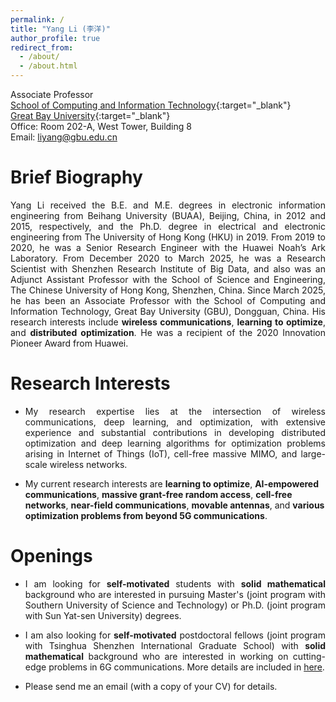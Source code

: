```yaml
---
permalink: /
title: "Yang Li (李洋)"
author_profile: true
redirect_from: 
  - /about/
  - /about.html
---
```


Associate Professor  
[School of Computing and Information Technology](https://www.gbu.edu.cn/menu/177){:target="_blank"}  
[Great Bay University](https://www.gbu.edu.cn/){:target="_blank"}  
Office: Room 202-A, West Tower, Building 8  
Email: liyang@gbu.edu.cn  

Brief Biography
======
<p align="justify">
Yang Li received the B.E. and M.E. degrees in electronic information engineering from Beihang University (BUAA), Beijing, China, in 2012 and 2015, respectively, and the Ph.D. degree in electrical and electronic engineering from The University of Hong Kong (HKU) in 2019. From 2019 to 2020, he was a Senior Research Engineer with the Huawei Noah’s Ark Laboratory. From December 2020 to March 2025, he was a Research Scientist with Shenzhen Research Institute of Big Data, and also was an Adjunct Assistant Professor with the School of Science and Engineering, The Chinese University of Hong Kong, Shenzhen, China. Since March 2025, he has been an Associate Professor with the School of Computing and Information Technology, Great Bay University (GBU), Dongguan, China. His research interests include <strong>wireless communications</strong>, <strong>learning to optimize</strong>, and <strong>distributed optimization</strong>. He was a recipient of the 2020 Innovation Pioneer Award from Huawei.
</p>

Research Interests
======
+ <p align="justify">My research expertise lies at the intersection of wireless communications, deep learning, and optimization, with extensive experience and substantial contributions in developing distributed optimization and deep learning algorithms for optimization problems arising in Internet of Things (IoT), cell-free massive MIMO, and large-scale wireless networks.<br>
+ My current research interests are <strong>learning to optimize</strong>, <strong>AI-empowered communications</strong>, <strong>massive grant-free random access</strong>, <strong>cell-free networks</strong>, <strong>near-field communications</strong>, <strong>movable antennas</strong>, and <strong>various optimization problems from beyond 5G communications</strong>.</p>

Openings
======
+ <p align="justify">I am looking for <strong>self-motivated</strong> students with <strong>solid mathematical</strong> background who are interested in pursuing Master's (joint program with Southern University of Science and Technology) or Ph.D. (joint program with Sun Yat-sen University) degrees.</p>
+ <p align="justify">I am also looking for <strong>self-motivated</strong> postdoctoral fellows (joint program with Tsinghua Shenzhen International Graduate School) with <strong>solid mathematical</strong> background who are interested in working on cutting-edge problems in 6G communications. More details are included in 
  <a href="https://www.gbu.edu.cn/detail/article/1323" target="_blank">here</a>.</p>
+ <p align="justify">Please send me an email (with a copy of your CV) for details.</p>

<!-- 
Site-wide configuration
------
The main configuration file for the site is in the base directory in [_config.yml](https://github.com/academicpages/academicpages.github.io/blob/master/_config.yml), which defines the content in the sidebars and other site-wide features. You will need to replace the default variables with ones about yourself and your site's github repository. The configuration file for the top menu is in [_data/navigation.yml](https://github.com/academicpages/academicpages.github.io/blob/master/_data/navigation.yml). For example, if you don't have a portfolio or blog posts, you can remove those items from that navigation.yml file to remove them from the header. 

Create content & metadata
------
For site content, there is one markdown file for each type of content, which are stored in directories like _publications, _talks, _posts, _teaching, or _pages. For example, each talk is a markdown file in the [_talks directory](https://github.com/academicpages/academicpages.github.io/tree/master/_talks). At the top of each markdown file is structured data in YAML about the talk, which the theme will parse to do lots of cool stuff. The same structured data about a talk is used to generate the list of talks on the [Talks page](https://academicpages.github.io/talks), each [individual page](https://academicpages.github.io/talks/2012-03-01-talk-1) for specific talks, the talks section for the [CV page](https://academicpages.github.io/cv), and the [map of places you've given a talk](https://academicpages.github.io/talkmap.html) (if you run this [python file](https://github.com/academicpages/academicpages.github.io/blob/master/talkmap.py) or [Jupyter notebook](https://github.com/academicpages/academicpages.github.io/blob/master/talkmap.ipynb), which creates the HTML for the map based on the contents of the _talks directory).

**Markdown generator**

The repository includes [a set of Jupyter notebooks](https://github.com/academicpages/academicpages.github.io/tree/master/markdown_generator
) that converts a CSV containing structured data about talks or presentations into individual markdown files that will be properly formatted for the Academic Pages template. The sample CSVs in that directory are the ones I used to create my own personal website at stuartgeiger.com. My usual workflow is that I keep a spreadsheet of my publications and talks, then run the code in these notebooks to generate the markdown files, then commit and push them to the GitHub repository.

How to edit your site's GitHub repository
------
Many people use a git client to create files on their local computer and then push them to GitHub's servers. If you are not familiar with git, you can directly edit these configuration and markdown files directly in the github.com interface. Navigate to a file (like [this one](https://github.com/academicpages/academicpages.github.io/blob/master/_talks/2012-03-01-talk-1.md) and click the pencil icon in the top right of the content preview (to the right of the "Raw | Blame | History" buttons). You can delete a file by clicking the trashcan icon to the right of the pencil icon. You can also create new files or upload files by navigating to a directory and clicking the "Create new file" or "Upload files" buttons. 

Example: editing a markdown file for a talk
![Editing a markdown file for a talk](/images/editing-talk.png)

For more info
------
More info about configuring Academic Pages can be found in [the guide](https://academicpages.github.io/markdown/), the [growing wiki](https://github.com/academicpages/academicpages.github.io/wiki), and you can always [ask a question on GitHub](https://github.com/academicpages/academicpages.github.io/discussions). The [guides for the Minimal Mistakes theme](https://mmistakes.github.io/minimal-mistakes/docs/configuration/) (which this theme was forked from) might also be helpful.
-->
